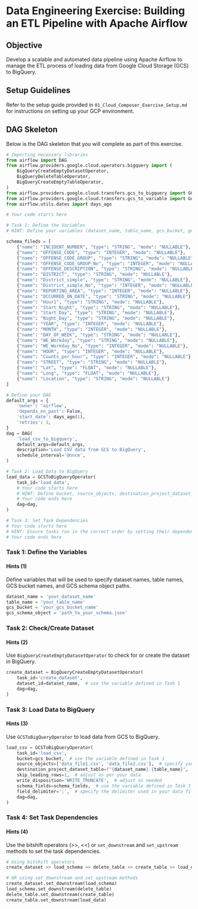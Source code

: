 # Data Engineering Exercise: Building an ETL Pipeline with Apache Airflow

## Objective

Develop a scalable and automated data pipeline using Apache Airflow to manage the ETL process of loading data from Google Cloud Storage (GCS) to BigQuery.

## Setup Guidelines

Refer to the setup guide provided in `01_Cloud_Composer_Exercise_Setup.md` for instructions on setting up your GCP environment.

## DAG Skeleton

Below is the DAG skeleton that you will complete as part of this exercise.

```python
# Importing necessary libraries
from airflow import DAG
from airflow.providers.google.cloud.operators.bigquery import (
    BigQueryCreateEmptyDatasetOperator,
    BigQueryDeleteTableOperator,
    BigQueryCreateEmptyTableOperator,
)
from airflow.providers.google.cloud.transfers.gcs_to_bigquery import GCSToBigQueryOperator
from airflow.providers.google.cloud.transfers.gcs_to_variable import GoogleCloudStorageToVariableOperator
from airflow.utils.dates import days_ago

# Your code starts here

# Task 1: Define the Variables
# HINT: Define your variables (dataset_name, table_name, gcs_bucket, gcs_schema_object) using the given hints in the task description.

schema_fileds = [
    {"name": "INCIDENT_NUMBER", "type": "STRING", "mode": "NULLABLE"},
    {"name": "OFFENSE_CODE", "type": "INTEGER", "mode": "NULLABLE"},
    {"name": "OFFENSE_CODE_GROUP", "type": "STRING", "mode": "NULLABLE"},
    {"name": "OFFENSE_CODE_GROUP_No", "type": "INTEGER", "mode": "NULLABLE"},
    {"name": "OFFENSE_DESCRIPTION", "type": "STRING", "mode": "NULLABLE"},
    {"name": "DISTRICT", "type": "STRING", "mode": "NULLABLE"},
    {"name": "District_simple", "type": "STRING", "mode": "NULLABLE"},
    {"name": "District_simple_No", "type": "INTEGER", "mode": "NULLABLE"},
    {"name": "REPORTING_AREA", "type": "INTEGER", "mode": "NULLABLE"},
    {"name": "OCCURRED_ON_DATE", "type": "STRING", "mode": "NULLABLE"},
    {"name": "Hour1", "type": "STRING", "mode": "NULLABLE"},
    {"name": "Start_Night", "type": "STRING", "mode": "NULLABLE"},
    {"name": "Start_Day", "type": "STRING", "mode": "NULLABLE"},
    {"name": "Night_Day", "type": "STRING", "mode": "NULLABLE"},
    {"name": "YEAR", "type": "INTEGER", "mode": "NULLABLE"},
    {"name": "MONTH", "type": "INTEGER", "mode": "NULLABLE"},
    {"name": "DAY_OF_WEEK", "type": "STRING", "mode": "NULLABLE"},
    {"name": "WE_Workday", "type": "STRING", "mode": "NULLABLE"},
    {"name": "WE_Workday_No", "type": "INTEGER", "mode": "NULLABLE"},
    {"name": "HOUR", "type": "INTEGER", "mode": "NULLABLE"},
    {"name": "Counts_per_hour", "type": "INTEGER", "mode": "NULLABLE"},
    {"name": "STREET", "type": "STRING", "mode": "NULLABLE"},
    {"name": "Lat", "type": "FLOAT", "mode": "NULLABLE"},
    {"name": "Long", "type": "FLOAT", "mode": "NULLABLE"},
    {"name": "Location", "type": "STRING", "mode": "NULLABLE"}
]

# Define your DAG
default_args = {
    'owner': 'airflow',
    'depends_on_past': False,
    'start_date': days_ago(1),
    'retries': 1,
}
dag = DAG(
    'load_csv_to_bigquery',
    default_args=default_args,
    description='Load CSV data from GCS to BigQuery',
    schedule_interval='@once',
)

# Task 2: Load Data to BigQuery
load_data = GCSToBigQueryOperator(
    task_id='load_data',
    # Your code starts here
    # HINT: Define bucket, source_objects, destination_project_dataset_table, schema_fields, and other parameters as needed.
    # Your code ends here
    dag=dag,
)

# Task 3: Set Task Dependencies
# Your code starts here
# HINT: Ensure tasks run in the correct order by setting their dependencies using >> and << operators.
# Your code ends here
```

### Task 1: Define the Variables

#### Hints (1)

Define variables that will be used to specify dataset names, table names, GCS bucket names, and GCS schema object paths.

```python
dataset_name = 'your_dataset_name'
table_name = 'your_table_name'
gcs_bucket = 'your_gcs_bucket_name'
gcs_schema_object = 'path_to_your_schema.json'
```

### Task 2: Check/Create Dataset

#### Hints (2)

Use `BigQueryCreateEmptyDatasetOperator` to check for or create the dataset in BigQuery.

```python
create_dataset = BigQueryCreateEmptyDatasetOperator(
    task_id='create_dataset',
    dataset_id=dataset_name,  # use the variable defined in Task 1
    dag=dag,
)
```

### Task 3: Load Data to BigQuery

#### Hints (3)

Use `GCSToBigQueryOperator` to load data from GCS to BigQuery.

```python
load_csv = GCSToBigQueryOperator(
    task_id='load_csv',
    bucket=gcs_bucket,  # use the variable defined in Task 1
    source_objects=['data_file1.csv', 'data_file2.csv'],  # specify your source data files
    destination_project_dataset_table=f"{dataset_name}.{table_name}",  # use variables defined in Task 1
    skip_leading_rows=1,  # adjust as per your data
    write_disposition='WRITE_TRUNCATE',  # adjust as needed
    schema_fields=schema_fields,  # use the variable defined in Task 1
    field_delimiter=';',  # specify the delimiter used in your data files
    dag=dag,
)
```

### Task 4: Set Task Dependencies

#### Hints (4)

Use the bitshift operators (>>, <<) or `set_downstream` and `set_upstream` methods to set the task dependencies.

```python
# Using bitshift operators
create_dataset >> load_schema >> delete_table >> create_table >> load_data

# OR using set_downstream and set_upstream methods
create_dataset.set_downstream(load_schema)
load_schema.set_downstream(delete_table)
delete_table.set_downstream(create_table)
create_table.set_downstream(load_data)
```
